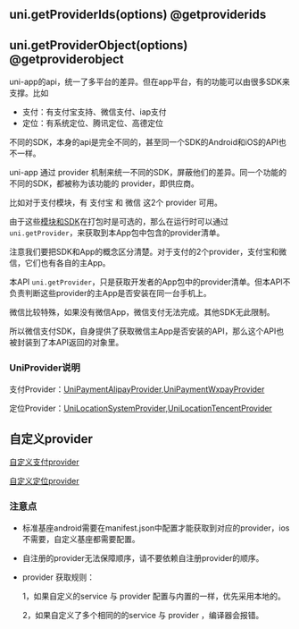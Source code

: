 ## uni.getProviderIds(options) @getproviderids

<!-- UTSAPIJSON.getProviderIds.description -->

<!-- UTSAPIJSON.getProviderIds.compatibility -->

<!-- UTSAPIJSON.getProviderIds.param -->

<!-- UTSAPIJSON.getProviderIds.returnValue -->

<!-- UTSAPIJSON.getProviderIds.example -->

<!-- UTSAPIJSON.getProviderIds.tutorial -->

## uni.getProviderObject(options) @getproviderobject

<!-- UTSAPIJSON.getProviderObject.description -->

<!-- UTSAPIJSON.getProviderObject.compatibility -->

<!-- UTSAPIJSON.getProviderObject.param -->

<!-- UTSAPIJSON.getProviderObject.returnValue -->

<!-- UTSAPIJSON.getProvider.name -->

<!-- UTSAPIJSON.getProvider.description -->

uni-app的api，统一了多平台的差异。但在app平台，有的功能可以由很多SDK来支撑。比如
- 支付：有支付宝支持、微信支付、iap支付
- 定位：有系统定位、腾讯定位、高德定位

不同的SDK，本身的api是完全不同的，甚至同一个SDK的Android和iOS的API也不一样。

uni-app 通过 provider 机制来统一不同的SDK，屏蔽他们的差异。同一个功能的不同的SDK，都被称为该功能的 provider，即供应商。

比如对于支付模块，有 支付宝 和 微信 这2个 provider 可用。

由于这些[模块和SDK](../collocation/manifest-modules.md)在打包时是可选的，那么在运行时可以通过 `uni.getProvider`，来获取到本App包中包含的provider清单。

注意我们要把SDK和App的概念区分清楚。对于支付的2个provider，支付宝和微信，它们也有各自的主App。

本API `uni.getProvider`，只是获取开发者的App包中的provider清单。但本API不负责判断这些provider的主App是否安装在同一台手机上。

微信比较特殊，如果没有微信App，微信支付无法完成。其他SDK无此限制。

所以微信支付SDK，自身提供了获取微信主App是否安装的API，那么这个API也被封装到了本API返回的对象里。

<!-- UTSAPIJSON.getProvider.compatibility -->

<!-- UTSAPIJSON.getProvider.param -->

<!-- UTSAPIJSON.getProvider.returnValue -->

<!-- UTSAPIJSON.getProvider.tutorial -->

<!-- UTSAPIJSON.getProvider.example -->

### UniProvider说明

支付Provider：[UniPaymentAlipayProvider](https://doc.dcloud.net.cn/uni-app-x/api/request-payment.html#paymentalipayprovider),[UniPaymentWxpayProvider](https://doc.dcloud.net.cn/uni-app-x/api/request-payment.html#paymentwxpayprovider)

定位Provider：[UniLocationSystemProvider](https://doc.dcloud.net.cn/uni-app-x/api/get-location.html#locationsystemprovider),[UniLocationTencentProvider](https://doc.dcloud.net.cn/uni-app-x/api/get-location.html#locationtencentprovider)

<!-- UTSAPIJSON.getProviderObject.example -->

<!-- UTSAPIJSON.getProviderObject.tutorial -->

<!-- UTSAPIJSON.provider.example -->

## 自定义provider

[自定义支付provider](request-payment.md#customprovider)

[自定义定位provider](get-location.md#customprovider)


### 注意点

- 标准基座android需要在manifest.json中配置才能获取到对应的provider，ios不需要，自定义基座都需要配置。

- 自注册的provider无法保障顺序，请不要依赖自注册provider的顺序。

- provider 获取规则：

  1，如果自定义的service 与 provider 配置与内置的一样，优先采用本地的。

  2，如果自定义了多个相同的的service 与 provider ，编译器会报错。


<!-- UTSAPIJSON.general_type.name -->

<!-- UTSAPIJSON.general_type.param -->
